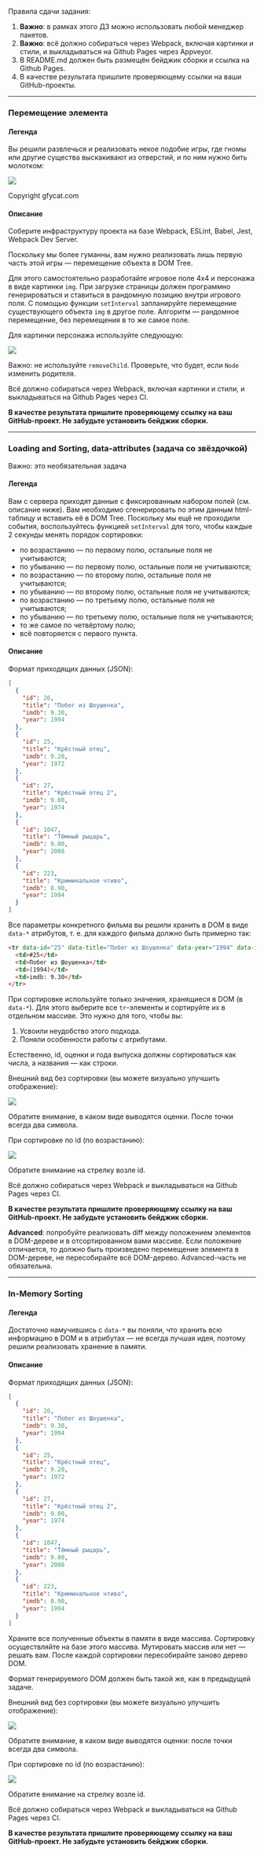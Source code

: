 
Правила сдачи задания:

1. **Важно**: в рамках этого ДЗ можно использовать любой менеджер пакетов.
1. **Важно**: всё должно собираться через Webpack, включая картинки и стили, и выкладываться на Github Pages через Appveyor.
1. В README.md должен быть размещён бейджик сборки и ссылка на Github Pages.
1. В качестве результата пришлите проверяющему ссылки на ваши GitHub-проекты.

---

### Перемещение элемента

#### Легенда

Вы решили развлечься и реализовать некое подобие игры, где гномы или другие существа выскакивают из отверстий, и по ним нужно бить молотком:

![](./pic/GracefulMiniatureBustard-small.gif)

Copyright gfycat.com

#### Описание

Соберите инфраструктуру проекта на базе Webpack, ESLint, Babel, Jest, Webpack Dev Server.

Поскольку мы более гуманны, вам нужно реализовать лишь первую часть этой игры — перемещение объекта в DOM Tree.

Для этого самостоятельно разработайте игровое поле 4x4 и персонажа в виде картинки `img`. При загрузке страницы должен программно генерироваться и ставиться в рандомную позицию внутри игрового поля. С помощью функции `setInterval` запланируйте перемещение существующего объекта `img` в другое поле. Алгоритм — рандомное перемещение, без перемещения в то же самое поле.

Для картинки персонажа используйте следующую:

![](./pic/goblin.png)

Важно: не используйте `removeChild`. Проверьте, что будет, если `Node` изменить родителя.

Всё должно собираться через Webpack, включая картинки и стили, и выкладываться на Github Pages через CI.

**В качестве результата пришлите проверяющему ссылку на ваш GitHub-проект. Не забудьте установить бейджик сборки.**

---

### Loading and Sorting, data-attributes (задача со звёздочкой)

Важно: это необязательная задача

#### Легенда

Вам с сервера приходят данные с фиксированным набором полей (см. описание ниже). Вам необходимо сгенерировать по этим данным html-таблицу и вставить её в DOM Tree. Поскольку мы ещё не проходили события, воспользуйтесь функцией `setInterval` для того, чтобы каждые 2 секунды менять порядок сортировки:
* по возрастанию — по первому полю, остальные поля не учитываются;
* по убыванию — по первому полю, остальные поля не учитываются;
* по возрастанию — по второму полю, остальные поля не учитываются;
* по убыванию — по второму полю, остальные поля не учитываются;
* по возрастанию — по третьему полю, остальные поля не учитываются;
* по убыванию — по третьему полю, остальные поля не учитываются;
* то же самое по четвёртому полю;
* всё повторяется с первого пункта.

#### Описание

Формат приходящих данных (JSON):
```json
[
  {
    "id": 26,
    "title": "Побег из Шоушенка",
    "imdb": 9.30,
    "year": 1994
  },
  {
    "id": 25,
    "title": "Крёстный отец",
    "imdb": 9.20,
    "year": 1972
  },
  {
    "id": 27,
    "title": "Крёстный отец 2",
    "imdb": 9.00,
    "year": 1974
  },
  {
    "id": 1047,
    "title": "Тёмный рыцарь",
    "imdb": 9.00,
    "year": 2008
  },
  {
    "id": 223,
    "title": "Криминальное чтиво",
    "imdb": 8.90,
    "year": 1994
  }
]
```

Все параметры конкретного фильма вы решили хранить в DOM в виде `data-*` атрибутов, т. е. для каждого фильма должно быть примерно так:

```html
<tr data-id="25" data-title="Побег из Шоушенка" data-year="1994" data-imdb="9.30">
  <td>#25</td>
  <td>Побег из Шоушенка</td>
  <td>(1994)</td>
  <td>imdb: 9.30</td>
</tr>
```

При сортировке используйте только значения, хранящиеся в DOM (в `data-*`). Для этого выберите все `tr`-элементы и сортируйте их в отдельном массиве. Это нужно для того, чтобы вы:
1. Усвоили неудобство этого подхода.
1. Поняли особенности работы с атрибутами.

Естественно, id, оценки и года выпуска должны сортироваться как числа, а названия — как строки.

Внешний вид без сортировки (вы можете визуально улучшить отображение):

![](./pic/loading.png)

Обратите внимание, в каком виде выводятся оценки. После точки всегда два символа.

При сортировке по id (по возрастанию):

![](./pic/loading-2.png)

Обратите внимание на стрелку возле id.


Всё должно собираться через Webpack и выкладываться на Github Pages через CI.

**В качестве результата пришлите проверяющему ссылку на ваш GitHub-проект. Не забудьте установить бейджик сборки.**

**Advanced**: попробуйте реализовать diff между положением элементов в DOM-дереве и в отсортированном вами массиве. Если положение отличается, то должно быть произведено перемещение элемента в DOM-дереве, не пересобирайте всё DOM-дерево. Advanced-часть не обязательна.

---

### In-Memory Sorting

#### Легенда

Достаточно намучившись с `data-*` вы поняли, что хранить всю информацию в DOM и в атрибутах — не всегда лучшая идея, поэтому решили реализовать хранение в памяти.

#### Описание

Формат приходящих данных (JSON):
```json
[
  {
    "id": 26,
    "title": "Побег из Шоушенка",
    "imdb": 9.30,
    "year": 1994
  },
  {
    "id": 25,
    "title": "Крёстный отец",
    "imdb": 9.20,
    "year": 1972
  },
  {
    "id": 27,
    "title": "Крёстный отец 2",
    "imdb": 9.00,
    "year": 1974
  },
  {
    "id": 1047,
    "title": "Тёмный рыцарь",
    "imdb": 9.00,
    "year": 2008
  },
  {
    "id": 223,
    "title": "Криминальное чтиво",
    "imdb": 8.90,
    "year": 1994
  }
]
```

Храните все полученные объекты в памяти в виде массива. Сортировку осуществляйте на базе этого массива. Мутировать массив или нет — решать вам. После каждой сортировки пересобирайте заново дерево DOM.

Формат генерируемого DOM должен быть такой же, как в предыдущей задаче.

Внешний вид без сортировки (вы можете визуально улучшить отображение):

![](./pic/loading.png)

Обратите внимание, в каком виде выводятся оценки: после точки всегда два символа.

При сортировке по id (по возрастанию):

![](./pic/loading-2.png)

Обратите внимание на стрелку возле id.


Всё должно собираться через Webpack и выкладываться на Github Pages через CI.

**В качестве результата пришлите проверяющему ссылку на ваш GitHub-проект. Не забудьте установить бейджик сборки.**
